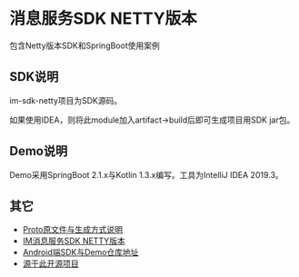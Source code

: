 # 消息服务SDK NETTY版本
包含Netty版本SDK和SpringBoot使用案例
## SDK说明
im-sdk-netty项目为SDK源码。

如果使用IDEA，则将此module加入artifact->build后即可生成项目用SDK jar包。

## Demo说明
Demo采用SpringBoot 2.1.x与Kotlin 1.3.x编写。工具为IntelliJ IDEA 2019.3。

## 其它
- [Proto原文件与生成方式说明](https://github.com/hslooooooool/im-proto)
- [IM消息服务SDK NETTY版本](https://github.com/hslooooooool/im-sdk-netty)
- [Android端SDK与Demo仓库地址](https://github.com/hslooooooool/im-sdk-android)
- [源于此开源项目](https://gitee.com/farsunset/cim)